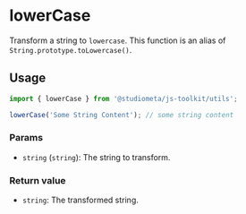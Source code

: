 # lowerCase

Transform a string to `lowercase`. This function is an alias of `String.prototype.toLowercase()`.

## Usage

```js
import { lowerCase } from '@studiometa/js-toolkit/utils';

lowerCase('Some String Content'); // some string content
```

### Params

- `string` (`string`): The string to transform.

### Return value

- `string`: The transformed string.

